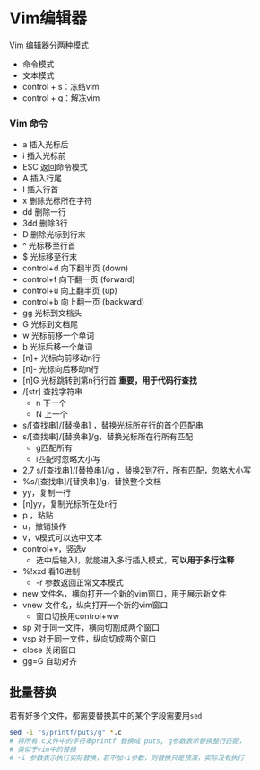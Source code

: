 # Vim编辑器

Vim 编辑器分两种模式

- 命令模式
- 文本模式
- control + s：冻结vim
- control + q：解冻vim

### Vim 命令

- a 插入光标后
- i 插入光标前
- ESC 返回命令模式
- A 插入行尾
- I 插入行首
- x 删除光标所在字符
- dd 删除一行
- 3dd 删除3行
- D 删除光标到行末
- ^ 光标移至行首
- $ 光标移至行末
- control+d 向下翻半页 (down)
- control+f 向下翻一页 (forward)
- control+u 向上翻半页 (up)
- control+b 向上翻一页 (backward)
- gg 光标到文档头
- G 光标到文档尾
- w 光标前移一个单词
- b 光标后移一个单词
- [n]+ 光标向前移动n行
- [n]- 光标向后移动n行
- [n]G 光标跳转到第n行行首  **重要，用于代码行查找**
- /[str] 查找字符串
  - n 下一个
  - N 上一个
- s/[查找串]/[替换串] ，替换光标所在行的首个匹配串
- s/[查找串]/[替换串]/g，替换光标所在行所有匹配
  - g匹配所有
  - i匹配时忽略大小写
- 2,7 s/[查找串]/[替换串]/ig ，替换2到7行，所有匹配，忽略大小写
- %s/[查找串]/[替换串]/g，替换整个文档
- yy，复制一行
- [n]yy，复制光标所在处n行
- p ，粘贴
- u，撤销操作
- v，v模式可以选中文本
- control+v，竖选v
  - 选中后输入I，就能进入多行插入模式，**可以用于多行注释**
- %!xxd 看16进制
  - -r 参数返回正常文本模式
- new 文件名，横向打开一个新的vim窗口，用于展示新文件
- vnew 文件名，纵向打开一个新的vim窗口
  - 窗口切换用control+ww
- sp 对于同一文件，横向切割成两个窗口
- vsp 对于同一文件，纵向切成两个窗口
- close 关闭窗口
- gg=G 自动对齐



## 批量替换

若有好多个文件，都需要替换其中的某个字段需要用```sed```

```bash
sed -i "s/printf/puts/g" *.c
# 将所有.c文件中的字符串printf 替换成 puts, g参数表示替换整行匹配，
# 类似于vim中的替换
# -i 参数表示执行实际替换，若不加-i参数，则替换只是预演，实际没有执行
```

